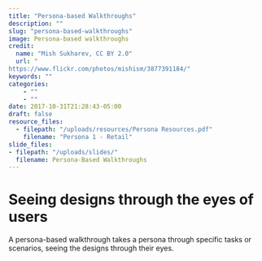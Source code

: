 ```yaml
---
title: "Persona-based Walkthroughs"
description: ""
slug: "persona-based-walkthroughs"
image: Persona-based walkthroughs
credit:
  name: "Mish Sukharev, CC BY 2.0"
  url: "https://www.flickr.com/photos/mishism/3877391184/"
keywords: ""
categories:
    - ""
    - ""
date: 2017-10-31T21:28:43-05:00
draft: false
resource_files:
  - filepath: "/uploads/resources/Persona Resources.pdf"
    filename: "Persona 1 - Retail"
slide_files:
- filepath: "/uploads/slides/"
  filename: Persona-Based Walkthroughs
---
```

# Seeing designs through the eyes of users

A persona-based walkthrough takes a persona through specific tasks or scenarios, seeing the designs through their eyes.
